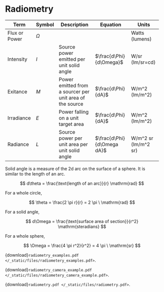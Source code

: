 # Radiometry

| Term | Symbol | Description | Equation | Units |
|---|---|---|---|---|
| Flux or Power | $\Omega$ |  |  | Watts (lumens) |
| Intensity | $I$ | Source power emitted per unit solid angle | $\frac{d\Phi}{d\Omega}$ | W/sr (lm/sr=cd) |
| Exitance | $M$ | Power emitted from a sourcer per unit area of the source | $\frac{d\Phi}{dA}$ | W/m^2 (lm/m^2) |
| Irradiance | $E$ | Power falling on a unit target area | $\frac{d\Phi}{dA}$ | W/m^2 (lm/m^2) |
| Radiance | $L$ | Source power per unit area per unit solid angle | $\frac{d\Phi}{d\Omega dA}$ | W/m^2 sr (lm/m^2 sr) |

Solid angle is a measure of the 2d arc on the surface of a sphere. It is similar to the length of an arc.

$$
    d\theta = \frac{\text{length of an arc}}{r} \mathrm{rad}
$$

For a whole circle, 

$$ 
    \theta = \frac{2 \pi r}{r} = 2 \pi \ \mathrm{rad}
$$

For a solid angle,

$$
    d\Omega = \frac{\text{surface area of section}}{r^2} \mathrm{steradians}
$$

For a whole sphere,

$$
    \Omega = \frac{4 \pi r^2}{r^2} = 4 \pi \ \mathrm{sr}
$$

{download}`radiometry_examples.pdf </_static/files/radiometery_examples.pdf>`.

{download}`radiometry_camera_example.pdf </_static/files/radiometery_camera_example.pdf>`.

{download}`radiometry.pdf </_static/files/radiometry.pdf>`.
